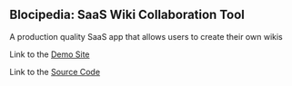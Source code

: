 ## Blocipedia: SaaS Wiki Collaboration Tool

A production quality SaaS app that allows users to create their own wikis

Link to the [Demo Site](https://blocipedia-noel123iamme.herokuapp.com/)

Link to the [Source Code](https://github.com/noel123iamme/Blocipedia)
